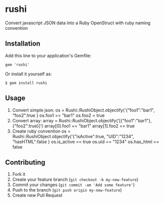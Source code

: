 rushi
=====

Convert javascript JSON data into a Ruby OpenStruct with ruby naming convention


## Installation

Add this line to your application's Gemfile:

    gem 'rushi'

Or install it yourself as:

    $ gem install rushi

## Usage

1. Convert simple json:
    os = Rushi::RushiObject.objectify('{"foo1":"bar1", "foo2":true }
    os.foo1 == "bar1"
    os.foo2 = true
2. Convert array:
    array = Rushi::RushiObject.objectify('[{"foo1":"bar1"}, {"foo2":true}]')
    array[0].foo1 == "bar1"
    array[1].foo2 == true
3. Create ruby convention
    os = Rushi::RushiObject.objectify('{"isActive":true, "UID":"1234", "hasHTML":false }
    os.is_active == true
    os.uid == "1234"
    os.has_html == false

## Contributing

1. Fork it
2. Create your feature branch (`git checkout -b my-new-feature`)
3. Commit your changes (`git commit -am 'Add some feature'`)
4. Push to the branch (`git push origin my-new-feature`)
5. Create new Pull Request
